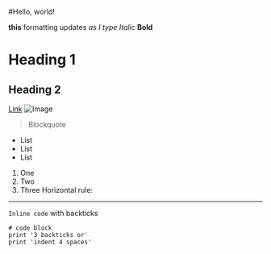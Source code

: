 #Hello, world!

**this** formatting updates _as I type_
*Italic*
**Bold**
# Heading 1
## Heading 2
[Link](http://a.com)
![Image](http://url/a.png)
> Blockquote
* List
* List
* List
1. One
2. Two
3. Three
Horizontal rule:
---
`Inline code` with backticks
```
# code block
print '3 backticks or'
print 'indent 4 spaces'
```
